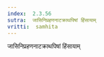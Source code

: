 ```yaml
---
index:  2.3.56
sutra:  जासिनिप्रहणनाटक्राथपिषां हिंसायाम्
vritti:  samhita 
---
```


जासिनिप्रहणनाटक्राथपिषां हिंसायाम्

